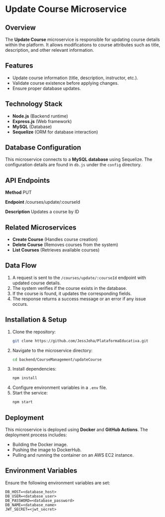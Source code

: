 # Update Course Microservice

## Overview

The **Update Course** microservice is responsible for updating course details within the platform. It allows modifications to course attributes such as title, description, and other relevant information.

## Features

- Update course information (title, description, instructor, etc.).
- Validate course existence before applying changes.
- Ensure proper database updates.

## Technology Stack

- **Node.js** (Backend runtime)
- **Express.js** (Web framework)
- **MySQL** (Database)
- **Sequelize** (ORM for database interaction)

## Database Configuration

This microservice connects to a **MySQL database** using Sequelize. The configuration details are found in `db.js` under the `config` directory.

## API Endpoints

**Method**
PUT

**Endpoint**
/courses/update/:courseId

**Description**
Updates a course by ID

## Related Microservices

- **Create Course** (Handles course creation)
- **Delete Course** (Removes courses from the system)
- **List Courses** (Retrieves available courses)

## Data Flow

1. A request is sent to the `/courses/update/:courseId` endpoint with updated course details.
2. The system verifies if the course exists in the database.
3. If the course is found, it updates the corresponding fields.
4. The response returns a success message or an error if any issue occurs.

## Installation & Setup

1. Clone the repository:
   ```bash
   git clone https://github.com/JessJoha/PlataformaEducativa.git
   ```
2. Navigate to the microservice directory:
   ```bash
   cd backend/CourseManagement/updateCourse
   ```
3. Install dependencies:
   ```bash
   npm install
   ```
4. Configure environment variables in a `.env` file.
5. Start the service:
   ```bash
   npm start
   ```

## Deployment

This microservice is deployed using **Docker** and **GitHub Actions**. The deployment process includes:

- Building the Docker image.
- Pushing the image to DockerHub.
- Pulling and running the container on an AWS EC2 instance.

## Environment Variables

Ensure the following environment variables are set:

```
DB_HOST=<database_host>
DB_USER=<database_user>
DB_PASSWORD=<database_password>
DB_NAME=<database_name>
JWT_SECRET=<jwt_secret>
```